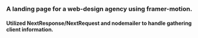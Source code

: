 ### A landing page for a web-design agency using framer-motion.
#### Utilized NextResponse/NextRequest and nodemailer to handle gathering client information. 
